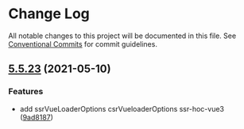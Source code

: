 # Change Log

All notable changes to this project will be documented in this file.
See [Conventional Commits](https://conventionalcommits.org) for commit guidelines.

## [5.5.23](https://github.com/ykfe/ssr/compare/v5.5.22...v5.5.23) (2021-05-10)


### Features

* add ssrVueLoaderOptions csrVueloaderOptions ssr-hoc-vue3 ([9ad8187](https://github.com/ykfe/ssr/commit/9ad81877b8cc35b8d98f6c8b3cc62e8071ed2dcf))
